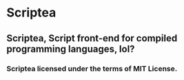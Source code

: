 # Scriptea
## Scriptea, Script front-end for compiled programming languages, lol?

### Scriptea licensed under the terms of MIT License.
